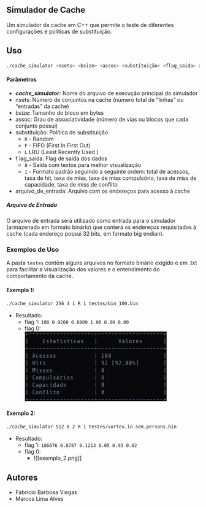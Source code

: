 ## Simulador de Cache

Um simulador de cache em C++ que permite o teste de diferentes configurações e políticas de substituição.

## Uso

```bash
./cache_simulator <nsets> <bsize> <assoc> <substituição> <flag_saida> arquivo_de_entrada
```

#### Parâmetros

- ***cache_simulator:*** Nome do arquivo de execução principal do simulador
- nsets: Número de conjuntos na cache (número total de “linhas” ou “entradas” da cache)
- bsize: Tamanho do bloco em bytes
- assoc: Grau de associatividade (número de vias ou blocos que cada conjunto possui)
- substituição: Política de substituição
	- `R` - Random 
	- `F` - FIFO (First In First Out)
	- `L` LRU (Least Recently Used )
- f lag_saida: Flag de saída dos dados
	- `0`  - Saída com textos para melhor visualização
	- `1` - Formato padrão seguindo a seguinte ordem: total de acessos, taxa de hit, taxa de miss, taxa de miss compulsório, taxa de miss de capacidade, taxa de miss de conflito
- arquivo_de_entrada: Arquivo com os endereços para acesso à cache

##### Arquivo de Entrada

O arquivo de entrada será utilizado como entrada para o simulador (armazenado em formato binário) que conterá os endereços requisitados à cache (cada endereço possui 32 bits, em formato big endian).


### Exemplos de Uso

A pasta `testes` contém alguns arquivos no formato binário exigido e em .txt para facilitar a visualização dos valores e o entendimento do comportamento da cache.

#### Exemplo 1: 

```bash
./cache_simulator 256 4 1 R 1 testes/bin_100.bin
```

- Resultado: 
	- flag 1: `100 0.9200 0.0800 1.00 0.00 0.00`
	- flag 0:  
		<img src="https://github.com/limrpoty/Simulador-de-Cache/blob/main/imagens/exemplo_1.png" alt="Exemplo 1 - Tabela">

#### Exemplo 2:

```bash
./cache_simulator 512 8 2 R 1 testes/vortex.in.sem.persons.bin
```

- Resultado:
	- flag 1: `186676 0.8787 0.1213 0.05 0.93 0.02`
	- flag 0:
		- ![[exemplo_2.png]]

## Autores
- Fabrício Barbosa Viegas
- Marcos Lima Alves
